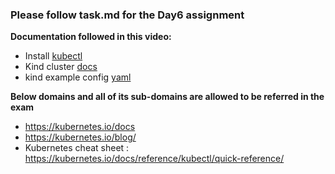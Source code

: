 ### Please follow task.md for the Day6 assignment

**Documentation followed in this video:**
- Install [kubectl](https://kubernetes.io/docs/tasks/tools/#kubectl)
- Kind cluster [docs](https://kind.sigs.k8s.io/docs/user/quick-start/)
- kind example config [yaml](https://raw.githubusercontent.com/kubernetes-sigs/kind/main/site/content/docs/user/kind-example-config.yaml)

**Below domains and all of its sub-domains are allowed to be referred in the exam**
- https://kubernetes.io/docs
- https://kubernetes.io/blog/
- Kubernetes cheat sheet : https://kubernetes.io/docs/reference/kubectl/quick-reference/
